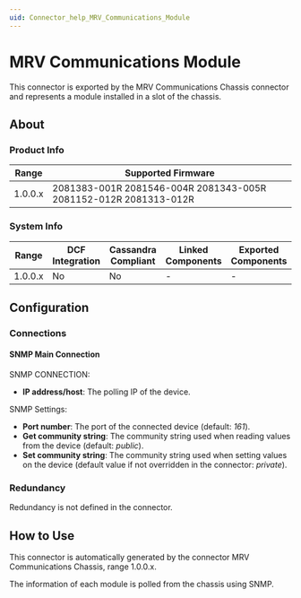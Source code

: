 ```yaml
---
uid: Connector_help_MRV_Communications_Module
---
```


# MRV Communications Module

This connector is exported by the MRV Communications Chassis connector and represents a module installed in a slot of the chassis.

## About

### Product Info

| Range     | Supported Firmware                                               |
|-----------|------------------------------------------------------------------|
| 1.0.0.x   | 2081383-001R 2081546-004R 2081343-005R 2081152-012R 2081313-012R |

### System Info

| Range     | DCF Integration     | Cassandra Compliant     | Linked Components     | Exported Components     |
|-----------|---------------------|-------------------------|-----------------------|-------------------------|
| 1.0.0.x   | No                  | No                      | -                     | -                       |

## Configuration

### Connections

#### SNMP Main Connection

SNMP CONNECTION:

- **IP address/host**: The polling IP of the device.

SNMP Settings:

- **Port number**: The port of the connected device (default: *161*).
- **Get community string**: The community string used when reading values from the device (default: *public*).
- **Set community string**: The community string used when setting values on the device (default value if not overridden in the connector: *private*).

### Redundancy

Redundancy is not defined in the connector.

## How to Use

This connector is automatically generated by the connector MRV Communications Chassis, range 1.0.0.x.

The information of each module is polled from the chassis using SNMP.
